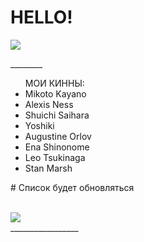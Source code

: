<html>
<head>

</head>
<body>
<h1>HELLO!</h1>  
<img src="https://i.pinimg.com/736x/25/96/a6/2596a660e2f36bae5b1d46750d0b8790.jpg">
<br>
<p>________</p>
<ul>МОИ КИННЫ:
<li>Mikoto Kayano</li>
<li> Alexis Ness</li>
<li>Shuichi Saihara</li>
<li>Yoshiki</li>
<li>Augustine Orlov</li>
<li>Ena Shinonome</li>
<li>Leo Tsukinaga</li>
<li>Stan Marsh</li>
</ul>
<p id="spisok"># Список будет обновляться</p>  
  <br>
<img src="https://i.pinimg.com/736x/cb/f3/b9/cbf3b9e30fed3d3d9fcc45a128fd2f86.jpg">
<br>
_________________


</body>
</html>
